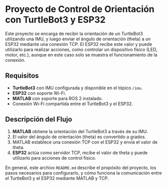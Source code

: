 # Proyecto de Control de Orientación con TurtleBot3 y ESP32

Este proyecto se encarga de recibir la orientación de un TurtleBot3 utilizando una IMU, y luego enviar el ángulo de orientación (theta) a un ESP32 mediante una conexión TCP. El ESP32 recibe este valor y puede utilizarlo para realizar acciones, como controlar un dispositivo físico (LED, motor, etc.), aunque en este caso solo se muestra el funcionamiento de la conexión.

## Requisitos

- **TurtleBot3** con IMU configurada y disponible en el tópico `/imu`.
- **ESP32** con soporte Wi-Fi.
- **MATLAB** con soporte para ROS 2 instalado.
- Conexión Wi-Fi compartida entre el TurtleBot3 y el ESP32.

## Descripción del Flujo

1. **MATLAB** obtiene la orientación del TurtleBot3 a través de su IMU.
2. El valor del ángulo de orientación (theta) es convertido a grados.
3. MATLAB establece una conexión TCP con el ESP32 y envía el valor de theta.
4. **ESP32** actúa como servidor TCP, recibe el valor de theta y puede utilizarlo para acciones de control físico.

En general, este archivo `README.md` describe el propósito del proyecto, los pasos necesarios para configurarlo, y cómo funciona la comunicación entre el TurtleBot3 y el ESP32 mediante MATLAB y TCP.
